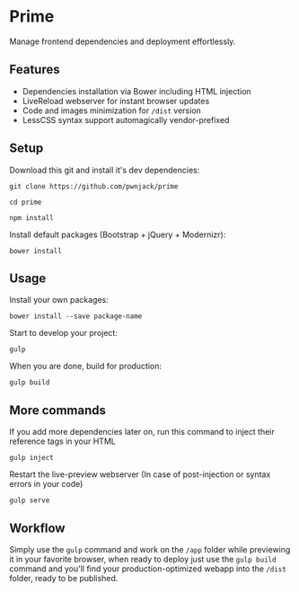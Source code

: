 # Prime

Manage frontend dependencies and deployment effortlessly.

## Features

- Dependencies installation via Bower including HTML injection
- LiveReload webserver for instant browser updates
- Code and images minimization for <code>/dist</code> version
- LessCSS syntax support automagically vendor-prefixed

## Setup

Download this git and install it's dev dependencies:

	git clone https://github.com/pwnjack/prime

	cd prime

	npm install
	
Install default packages (Bootstrap + jQuery + Modernizr):

	bower install

## Usage

Install your own packages:

	bower install --save package-name

Start to develop your project:

	gulp

When you are done, build for production:

	gulp build

## More commands

If you add more dependencies later on, run this command to inject their reference tags in your HTML

	gulp inject

Restart the live-preview webserver (In case of post-injection or syntax errors in your code)

	gulp serve

## Workflow

Simply use the <code>gulp</code> command and work on the <code>/app</code> folder while previewing it in your favorite browser, when ready to deploy just use the <code>gulp build</code> command and you'll find your production-optimized webapp into the <code>/dist</code> folder, ready to be published.
